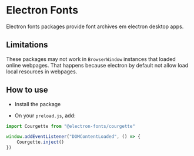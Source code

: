 # Electron Fonts

Electron fonts packages provide font archives em electron desktop apps.

## Limitations

These packages may not work in `BrowserWindow` instances that loaded online webpages. That happens because electron by default not allow load local resources in webpages.

## How to use

* Install the package

* On your `preload.js`, add:

```ts
import Courgette from "@electron-fonts/courgette"

window.addEventListener("DOMContentLoaded", () => {
    Courgette.inject()
})
```